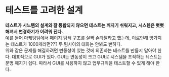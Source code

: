 # 테스트를 고려한 설계
**테스트가 시느템의 설계와 잘 통합되지 않으면 테스트는 깨지기 쉬워지고, 시스템은 뻣뻣해져서 변경하기가 어려워 진다.**  
예를 들어 마케팅팀에서 페이지 탐색 구조를 살짝 손봐달라고 했는데, 이로인해 망가지는 테스트가 1000개라면??? 두 팀사이의 대화는 안봐도 뻔하다.  
위와 같은 문제를 해결하려면 변동성이 있는 것에 의존하는 테스트를 만들지 말아야 한다. 대표적으로 GUI가 있다. GUI는 변동성이 크고 GUI로 시스템을 조작하는 테스트는 분명 깨지기 쉽다. 따라서 GUI를 사용하지 않고 업무규칙을 테스트할 수 있게 해야 한다.